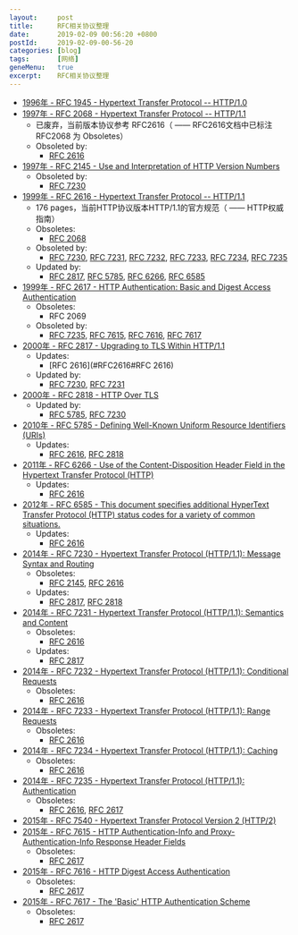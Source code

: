 ```yaml
---
layout:     post
title:      RFC相关协议整理
date:       2019-02-09 00:56:20 +0800
postId:     2019-02-09-00-56-20
categories: [blog]
tags:       [网络]
geneMenu:   true
excerpt:    RFC相关协议整理
---
```


- <span id="RFC1945">[1996年 - RFC 1945 - Hypertext Transfer Protocol -- HTTP/1.0](https://www.rfc-editor.org/info/rfc1945)</span>
- <span id="RFC2068">[1997年 - RFC 2068 - Hypertext Transfer Protocol -- HTTP/1.1](https://www.rfc-editor.org/info/rfc2068)</span>
    - 已废弃，当前版本协议参考 RFC2616（ —— RFC2616文档中已标注 RFC2068 为 Obsoletes）
    - Obsoleted by:
        - [RFC 2616](#RFC2616)
- <span id="RFC2145">[1997年 - RFC 2145 - Use and Interpretation of HTTP Version Numbers](https://www.rfc-editor.org/info/rfc2145)</span>
    - Obsoleted by:
        - [RFC 7230](#RFC7230)
- <span id="RFC2616">[1999年 - RFC 2616 - Hypertext Transfer Protocol -- HTTP/1.1](https://www.rfc-editor.org/info/rfc2616)</span>
    - 176 pages，当前HTTP协议版本HTTP/1.1的官方规范（ —— HTTP权威指南）
    - Obsoletes:
        - [RFC 2068](#RFC2068)
    - Obsoleted by:
        - [RFC 7230](#RFC7230), [RFC 7231](#RFC7231), [RFC 7232](#RFC7232), [RFC 7233](#RFC7233), [RFC 7234](#RFC7234), [RFC 7235](#RFC7235)
    - Updated by:
        - [RFC 2817](#RFC2817), [RFC 5785](#RFC5785), [RFC 6266](#RFC6266), [RFC 6585](#RFC6585)
- <span id="RFC2617">[1999年 - RFC 2617 - HTTP Authentication: Basic and Digest Access Authentication](https://www.rfc-editor.org/info/rfc2617)</span>
    - Obsoletes:
        - RFC 2069
    - Obsoleted by:
        - [RFC 7235](#RFC7235), [RFC 7615](#RFC7615), [RFC 7616](#RFC7616), [RFC 7617](#RFC7617)
- <span id="RFC2817">[2000年 - RFC 2817 - Upgrading to TLS Within HTTP/1.1](https://www.rfc-editor.org/info/rfc2817)</span>
    - Updates:
        - [RFC 2616](#RFC2616#RFC 2616)
    - Updated by:
        - [RFC 7230](#RFC7230), [RFC 7231](#RFC7231)
- <span id="RFC2818">[2000年 - RFC 2818 - HTTP Over TLS](https://www.rfc-editor.org/info/rfc2818)</span>
    - Updated by:
        - [RFC 5785](#RFC5785), [RFC 7230](#RFC7230)
- <span id="RFC5785">[2010年 - RFC 5785 - Defining Well-Known Uniform Resource Identifiers (URIs)](https://www.rfc-editor.org/info/rfc5785)</span>
    - Updates:
        - [RFC 2616](#RFC2616), [RFC 2818](#RFC2818)
- <span id="RFC6266">[2011年 - RFC 6266 - Use of the Content-Disposition Header Field in the Hypertext Transfer Protocol (HTTP)](https://www.rfc-editor.org/info/rfc6266)</span>
    - Updates:
        - [RFC 2616](#RFC2616)
- <span id="RFC6585">[2012年 - RFC 6585 - This document specifies additional HyperText Transfer Protocol (HTTP) status codes for a variety of common situations.](https://www.rfc-editor.org/info/rfc6585)</span>
    - Updates:
        - [RFC 2616](#RFC2616)
- <span id="RFC7230">[2014年 - RFC 7230 - Hypertext Transfer Protocol (HTTP/1.1): Message Syntax and Routing](https://www.rfc-editor.org/info/rfc7230)</span>
    - Obsoletes:
        - [RFC 2145](#RFC2145), [RFC 2616](#RFC2616)
    - Updates:
        - [RFC 2817](#RFC2817), [RFC 2818](#RFC2818)
- <span id="RFC7231">[2014年 - RFC 7231 - Hypertext Transfer Protocol (HTTP/1.1): Semantics and Content](https://www.rfc-editor.org/info/rfc7231)</span>
    - Obsoletes:
        - [RFC 2616](#RFC2616)
    - Updates:
        - [RFC 2817](#RFC2817)
- <span id="RFC7232">[2014年 - RFC 7232 - Hypertext Transfer Protocol (HTTP/1.1): Conditional Requests](https://www.rfc-editor.org/info/rfc7232)</span>
    - Obsoletes:
        - [RFC 2616](#RFC2616)
- <span id="RFC7233">[2014年 - RFC 7233 - Hypertext Transfer Protocol (HTTP/1.1): Range Requests](https://www.rfc-editor.org/info/rfc7233)</span>
    - Obsoletes:
        - [RFC 2616](#RFC2616)
- <span id="RFC7234">[2014年 - RFC 7234 - Hypertext Transfer Protocol (HTTP/1.1): Caching](https://www.rfc-editor.org/info/rfc7234)</span>
    - Obsoletes:
        - [RFC 2616](#RFC2616)
- <span id="RFC7235">[2014年 - RFC 7235 - Hypertext Transfer Protocol (HTTP/1.1): Authentication](https://www.rfc-editor.org/info/rfc7235)</span>
    - Obsoletes:
        - [RFC 2616](#RFC2616), [RFC 2617](#RFC2617)
- <span id="RFC7540">[2015年 - RFC 7540 - Hypertext Transfer Protocol Version 2 (HTTP/2)](https://www.rfc-editor.org/info/rfc7540)</span>
- <span id="RFC7615">[2015年 - RFC 7615 - HTTP Authentication-Info and Proxy-Authentication-Info Response Header Fields](https://www.rfc-editor.org/info/rfc7615)</span>
    - Obsoletes:
        - [RFC 2617](#RFC2617)
- <span id="RFC7616">[2015年 - RFC 7616 - HTTP Digest Access Authentication](https://www.rfc-editor.org/info/rfc7616)</span>
    - Obsoletes:
        - [RFC 2617](#RFC2617)
- <span id="RFC7617">[2015年 - RFC 7617 - The 'Basic' HTTP Authentication Scheme](https://www.rfc-editor.org/info/rfc7617)</span>
    - Obsoletes:
        - [RFC 2617](#RFC2617)
